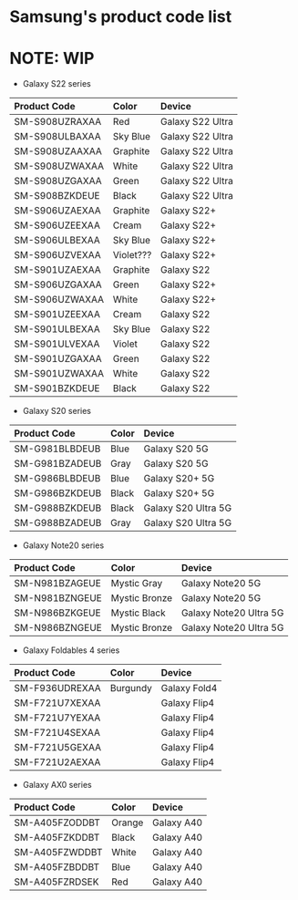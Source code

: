 # Samsung's product code list
# NOTE: WIP


- Galaxy S22 series

| Product Code     | Color          |Device                 |
:------------------|:---------------|:----------------------|
| SM-S908UZRAXAA   |  Red           |   Galaxy S22 Ultra    |
| SM-S908ULBAXAA   |  Sky Blue      |   Galaxy S22 Ultra    |
| SM-S908UZAAXAA   | Graphite       |   Galaxy S22 Ultra    |
| SM-S908UZWAXAA   | White          |   Galaxy S22 Ultra    |
| SM-S908UZGAXAA   | Green          |   Galaxy S22 Ultra    |
| SM-S908BZKDEUE   | Black          |   Galaxy S22 Ultra    |
| SM-S906UZAEXAA   | Graphite       |   Galaxy S22+         |
| SM-S906UZEEXAA   | Cream          |   Galaxy S22+         |
| SM-S906ULBEXAA   | Sky Blue       |   Galaxy S22+         |
| SM-S906UZVEXAA   | Violet???      |   Galaxy S22+         |
| SM-S901UZAEXAA   | Graphite       |   Galaxy S22          |
| SM-S906UZGAXAA   | Green          |   Galaxy S22+         |
| SM-S906UZWAXAA   | White          |   Galaxy S22+         |
| SM-S901UZEEXAA   | Cream          |   Galaxy S22          |
| SM-S901ULBEXAA   | Sky Blue       |   Galaxy S22          |
| SM-S901ULVEXAA   | Violet         |   Galaxy S22          |
| SM-S901UZGAXAA   | Green          |   Galaxy S22          |
| SM-S901UZWAXAA   | White          |   Galaxy S22          |
| SM-S901BZKDEUE   | Black          |   Galaxy S22          |

- Galaxy S20 series

| Product Code     | Color          |Device                 |
:------------------|:---------------|:----------------------|
| SM-G981BLBDEUB   |  Blue          |   Galaxy S20 5G       |
| SM-G981BZADEUB   |  Gray          |   Galaxy S20 5G       |
| SM-G986BLBDEUB   |  Blue          |   Galaxy S20+ 5G      |
| SM-G986BZKDEUB   |  Black         |   Galaxy S20+ 5G      |
| SM-G988BZKDEUB   |  Black         |   Galaxy S20 Ultra 5G |
| SM-G988BZADEUB   |  Gray          |   Galaxy S20 Ultra 5G |

- Galaxy Note20 series

| Product Code     | Color          |Device                       |
:------------------|:---------------|:----------------------------|
| SM-N981BZAGEUE   |  Mystic Gray   |   Galaxy Note20 5G          |
| SM-N981BZNGEUE   |  Mystic Bronze |   Galaxy Note20 5G          |
| SM-N986BZKGEUE   |  Mystic Black  |   Galaxy Note20 Ultra 5G    |
| SM-N986BZNGEUE   |  Mystic Bronze |   Galaxy Note20 Ultra 5G    |

- Galaxy Foldables 4 series

| Product Code      | Color     | Device       |
:-------------------|:----------|:-------------|
| SM-F936UDREXAA    | Burgundy  | Galaxy Fold4 |
| SM-F721U7XEXAA    |           | Galaxy Flip4 |
| SM-F721U7YEXAA    |           | Galaxy Flip4 |
| SM-F721U4SEXAA    |           | Galaxy Flip4 |
| SM-F721U5GEXAA    |           | Galaxy Flip4 |
| SM-F721U2AEXAA    |           | Galaxy Flip4 |

- Galaxy AX0 series

| Product Code      | Color     | Device       |
:-------------------|:----------|:-------------|
| SM-A405FZODDBT    | Orange    | Galaxy A40   |
| SM-A405FZKDDBT    | Black     | Galaxy A40   |
| SM-A405FZWDDBT    | White     | Galaxy A40   |
| SM-A405FZBDDBT    | Blue      | Galaxy A40   |
| SM-A405FZRDSEK    | Red       | Galaxy A40   |